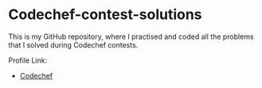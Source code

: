 # Codechef-contest-solutions

This is my GitHub repository, where I practised and coded all the problems that I solved during Codechef contests.

Profile Link:

* [Codechef](https://www.codechef.com/users/vicky_96)